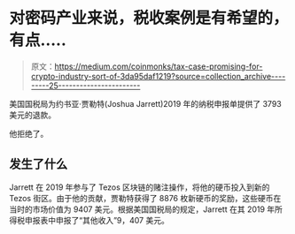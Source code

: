 # 对密码产业来说，税收案例是有希望的，有点…..

> 原文：<https://medium.com/coinmonks/tax-case-promising-for-crypto-industry-sort-of-3da95daf1219?source=collection_archive---------25----------------------->

美国国税局为约书亚·贾勒特(Joshua Jarrett)2019 年的纳税申报单提供了 3793 美元的退款。

他拒绝了。

## **发生了什么**

Jarrett 在 2019 年参与了 Tezos 区块链的赌注操作，将他的硬币投入到新的 Tezos 街区。由于他的贡献，贾勒特获得了 8876 枚新硬币的奖励，这些硬币在当时的市场价值为 9407 美元。根据美国国税局的规定，Jarrett 在其 2019 年所得税申报表中申报了“其他收入”9，407 美元。